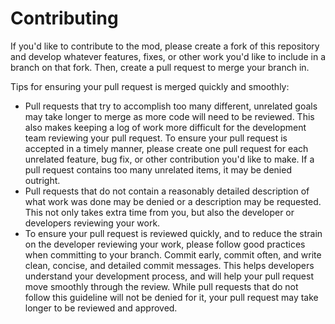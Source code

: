 # Contributing
If you'd like to contribute to the mod, please create a fork of this repository and develop whatever features, fixes, or other work you'd like to include in a branch on that fork. Then, create a pull request to merge your branch in.

Tips for ensuring your pull request is merged quickly and smoothly:
* Pull requests that try to accomplish too many different, unrelated goals may take longer to merge as more code will need to be reviewed. This also makes keeping a log of work more difficult for the development team reviewing your pull request. To ensure your pull request is accepted in a timely manner, please create one pull request for each unrelated feature, bug fix, or other contribution you'd like to make. If a pull request contains too many unrelated items, it may be denied outright.
* Pull requests that do not contain a reasonably detailed description of what work was done may be denied or a description may be requested. This not only takes extra time from you, but also the developer or developers reviewing your work.
* To ensure your pull request is reviewed quickly, and to reduce the strain on the developer reviewing your work, please follow good practices when committing to your branch. Commit early, commit often, and write clean, concise, and detailed commit messages. This helps developers understand your development process, and will help your pull request move smoothly through the review. While pull requests that do not follow this guideline will not be denied for it, your pull request may take longer to be reviewed and approved.
